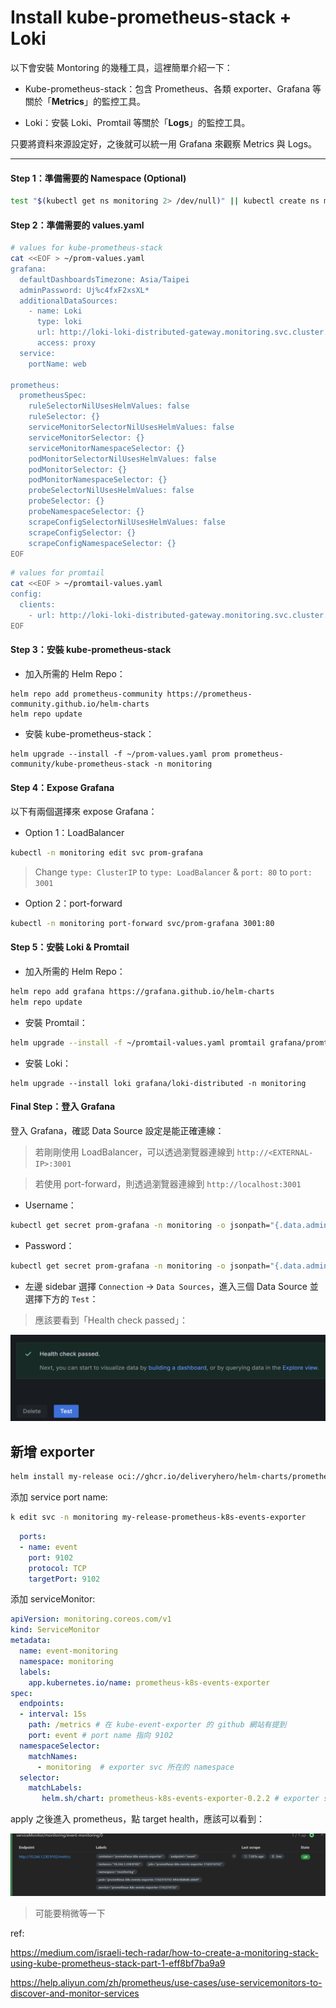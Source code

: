 # Install kube-prometheus-stack + Loki

以下會安裝 Montoring 的幾種工具，這裡簡單介紹一下：

* Kube-prometheus-stack：包含 Prometheus、各類 exporter、Grafana 等關於「**Metrics**」的監控工具。

* Loki：安裝 Loki、Promtail 等關於「**Logs**」的監控工具。

只要將資料來源設定好，之後就可以統一用 Grafana 來觀察 Metrics 與 Logs。

---

#### Step 1：準備需要的 Namespace (Optional)

```bash
test "$(kubectl get ns monitoring 2> /dev/null)" || kubectl create ns monitoring
```

#### Step 2：準備需要的 values.yaml

```bash
# values for kube-prometheus-stack
cat <<EOF > ~/prom-values.yaml
grafana:
  defaultDashboardsTimezone: Asia/Taipei
  adminPassword: Uj%c4fxF2xsXL*
  additionalDataSources:
    - name: Loki
      type: loki
      url: http://loki-loki-distributed-gateway.monitoring.svc.cluster.local
      access: proxy
  service:
    portName: web

prometheus:
  prometheusSpec:
    ruleSelectorNilUsesHelmValues: false
    ruleSelector: {}
    serviceMonitorSelectorNilUsesHelmValues: false
    serviceMonitorSelector: {}
    serviceMonitorNamespaceSelector: {}
    podMonitorSelectorNilUsesHelmValues: false
    podMonitorSelector: {}
    podMonitorNamespaceSelector: {}
    probeSelectorNilUsesHelmValues: false
    probeSelector: {}
    probeNamespaceSelector: {}
    scrapeConfigSelectorNilUsesHelmValues: false
    scrapeConfigSelector: {}
    scrapeConfigNamespaceSelector: {}
EOF
```

```bash
# values for promtail
cat <<EOF > ~/promtail-values.yaml
config:
  clients:
    - url: http://loki-loki-distributed-gateway.monitoring.svc.cluster.local/loki/api/v1/push
EOF
```


#### Step 3：安裝 kube-prometheus-stack


* 加入所需的 Helm Repo：

```
helm repo add prometheus-community https://prometheus-community.github.io/helm-charts
helm repo update
```


* 安裝 kube-prometheus-stack：

```
helm upgrade --install -f ~/prom-values.yaml prom prometheus-community/kube-prometheus-stack -n monitoring
```

#### Step 4：Expose Grafana

以下有兩個選擇來 expose Grafana：

* Option 1：LoadBalancer
```bash
kubectl -n monitoring edit svc prom-grafana
```
> Change `type: ClusterIP` to `type: LoadBalancer` & `port: 80` to `port: 3001`


* Option 2：port-forward

```bash
kubectl -n monitoring port-forward svc/prom-grafana 3001:80
```

#### Step 5：安裝 Loki & Promtail

* 加入所需的 Helm Repo：

```bash
helm repo add grafana https://grafana.github.io/helm-charts
helm repo update
```

* 安裝 Promtail：

```bash
helm upgrade --install -f ~/promtail-values.yaml promtail grafana/promtail -n monitoring
```

* 安裝 Loki：
```
helm upgrade --install loki grafana/loki-distributed -n monitoring
```

#### Final Step：登入 Grafana

登入 Grafana，確認 Data Source 設定是能正確連線：

> 若剛剛使用 LoadBalancer，可以透過瀏覽器連線到 `http://<EXTERNAL-IP>:3001`

> 若使用 port-forward，則透過瀏覽器連線到 `http://localhost:3001`

* Username：

```bash
kubectl get secret prom-grafana -n monitoring -o jsonpath="{.data.admin-user}" | base64 --decode ; echo
```

* Password：

```bash
kubectl get secret prom-grafana -n monitoring -o jsonpath="{.data.admin-password}" | base64 --decode ; echo
```


* 左邊 sidebar 選擇 `Connection` -> `Data Sources`，進入三個 Data Source 並選擇下方的 `Test`：

> 應該要看到「Health check passed」：

![alt text](image-3.png)


## 新增 exporter

```bash
helm install my-release oci://ghcr.io/deliveryhero/helm-charts/prometheus-k8s-events-exporter -n monitoring
```

添加 service port name:

```bash
k edit svc -n monitoring my-release-prometheus-k8s-events-exporter
```

```yaml
  ports:
  - name: event
    port: 9102
    protocol: TCP
    targetPort: 9102
```

添加 serviceMonitor:

```yaml
apiVersion: monitoring.coreos.com/v1
kind: ServiceMonitor
metadata:
  name: event-monitoring
  namespace: monitoring
  labels:
    app.kubernetes.io/name: prometheus-k8s-events-exporter 
spec:
  endpoints:
  - interval: 15s
    path: /metrics # 在 kube-event-exporter 的 github 網站有提到
    port: event # port name 指向 9102
  namespaceSelector:
    matchNames:
      - monitoring  # exporter svc 所在的 namespace
  selector:
    matchLabels:
       helm.sh/chart: prometheus-k8s-events-exporter-0.2.2 # exporter svc 的 label
```

apply 之後進入 prometheus，點 target health，應該可以看到：

![alt text](image-4.png)

> 可能要稍微等一下

ref:

https://medium.com/israeli-tech-radar/how-to-create-a-monitoring-stack-using-kube-prometheus-stack-part-1-eff8bf7ba9a9

https://help.aliyun.com/zh/prometheus/use-cases/use-servicemonitors-to-discover-and-monitor-services